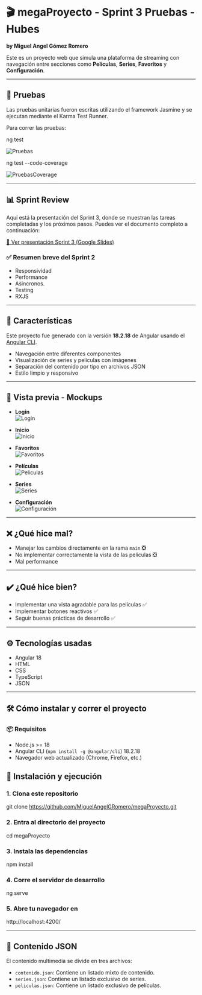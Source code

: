 # 🎬 megaProyecto - Sprint 3  Pruebas - Hubes
**by Miguel Angel Gómez Romero**

Este es un proyecto web que simula una plataforma de streaming con navegación entre secciones como **Películas**, **Series**, **Favoritos** y **Configuración**.

---

## 🧪 Pruebas
Las pruebas unitarias fueron escritas utilizando el framework Jasmine y se ejecutan mediante el Karma Test Runner.

Para correr las pruebas:

ng test

![Pruebas](./public/img/pruebasConJasmine.jpeg)

ng test --code-coverage

![PruebasCoverage](./public/img/Coverage.jpeg)

---

## 📊 Sprint Review

Aquí está la presentación del Sprint 3, donde se muestran las tareas completadas y los próximos pasos. Puedes ver el documento completo a continuación:

[🔗 Ver presentación Sprint 3 (Google Slides)](https://docs.google.com/document/d/1jvX2du60K6qKAHkLOrE8So7O4oBX9OYkmCtNh-Hy7k0/edit?usp=sharing)

### ✅ Resumen breve del Sprint 2
- Responsividad
- Performance
- Asincronos.
- Testing
- RXJS

---

## 🚀 Características

Este proyecto fue generado con la versión **18.2.18** de Angular usando el [Angular CLI](https://github.com/angular/angular-cli).

- Navegación entre diferentes componentes
- Visualización de series y películas con imágenes
- Separación del contenido por tipo en archivos JSON
- Estilo limpio y responsivo

---

## 📸 Vista previa - Mockups

- **Login**  
  ![Login](./public/img/login.png)

- **Inicio**  
  ![Inicio](./public/img/hubes.png)

- **Favoritos**  
  ![Favoritos](./public/img/favoritos.png)

- **Películas**  
  ![Peliculas](./public/img/peliculas.png)

- **Series**  
  ![Series](./public/img/series.png)

- **Configuración**  
  ![Configuración](./public/img/configuracion.png)

---

## ❌ ¿Qué hice mal?
- Manejar los cambios directamente en la rama `main` ❎  
- No implementar correctamente la vista de las películas ❎
- Mal performance

---

## ✔️ ¿Qué hice bien?
- Implementar una vista agradable para las películas ✅  
- Implementar botones reactivos ✅  
- Seguir buenas prácticas de desarrollo ✅

---

## ⚙️ Tecnologías usadas
- Angular 18  
- HTML  
- CSS  
- TypeScript  
- JSON

---

## 🛠️ Cómo instalar y correr el proyecto

### 📦 Requisitos
- Node.js >= 18
- Angular CLI (`npm install -g @angular/cli`) 18.2.18
- Navegador web actualizado (Chrome, Firefox, etc.)


## 🧩 Instalación y ejecución

### 1. Clona este repositorio
git clone https://github.com/MiguelAngelGRomero/megaProyecto.git

### 2. Entra al directorio del proyecto
cd megaProyecto

### 3. Instala las dependencias
npm install

### 4. Corre el servidor de desarrollo
ng serve

### 5. Abre tu navegador en
http://localhost:4200/


---

## 📁 Contenido JSON

El contenido multimedia se divide en tres archivos:
- `contenido.json`: Contiene un listado mixto de contenido.
- `series.json`: Contiene un listado exclusivo de series.
- `peliculas.json`: Contiene un listado exclusivo de películas.
